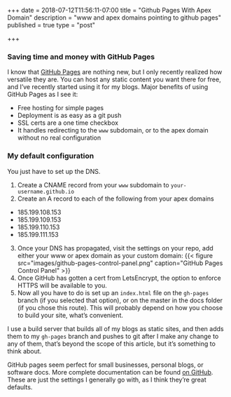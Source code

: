 +++
date = 2018-07-12T11:56:11-07:00
title = "Github Pages With Apex Domain"
description = "www and apex domains pointing to github pages"
published = true
type = "post"

+++

### Saving time and money with GitHub Pages

I know that [GitHub Pages](https://pages.github.com/) are nothing new, but I only recently realized how versatile they are. You can host any static content you want there for free, and I’ve recently started using it for my blogs. Major benefits of using GitHub Pages as I see it:

- Free hosting for simple pages
- Deployment is as easy as a git push
- SSL certs are a one time checkbox
- It handles redirecting to the `www` subdomain, or to the apex domain without no real configuration

### My default configuration

You just have to set up the DNS.

1. Create a CNAME record from your `www` subdomain to `your-username.github.io`
2. Create an A record to each of the following from your apex domains
  - 185.199.108.153
  - 185.199.109.153
  - 185.199.110.153
  - 185.199.111.153
3. Once your DNS has propagated, visit the settings on your repo, add either your www or apex domain as your custom domain:
{{< figure src="images/github-pages-control-panel.png" caption="GitHub Pages Control Panel" >}}
4. Once GitHub has gotten a cert from LetsEncrypt, the option to enforce HTTPS will be available to you.
5. Now all you have to do is set up an `index.html` file on the `gh-pages` branch (if you selected that option), or on the master in the docs folder (if you chose this route). This will probably depend on how you choose to build your site, what’s convenient.

I use a build server that builds all of my blogs as static sites, and then adds them to my `gh-pages` branch and pushes to git after I make any change to any of them, that’s beyond the scope of this article, but it’s something to think about.

GitHub pages seem perfect for small businesses, personal blogs, or software docs. More complete documentation can be found [on GitHub](https://help.github.com/articles/setting-up-an-apex-domain/). These are just the settings I generally go with, as I think they’re great defaults.
